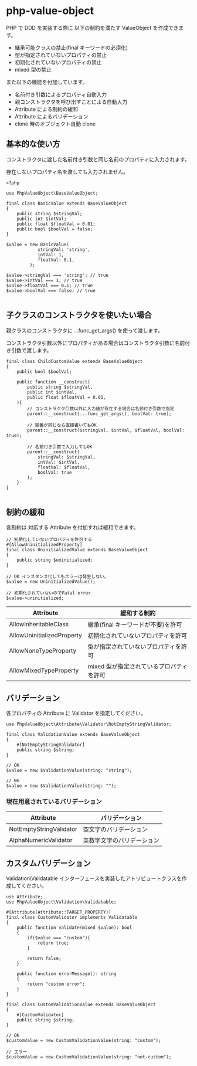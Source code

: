 # php-value-object

PHP で DDD を実装する際に 以下の制約を満たす ValueObject を作成できます。

- 継承可能クラスの禁止(final キーワードの必須化)
- 型が指定されていないプロパティの禁止
- 初期化されていないプロパティの禁止
- mixed 型の禁止

また以下の機能を付加しています。

- 名前付き引数によるプロパティ自動入力
- 親コンストラクタを呼び出すことによる自動入力
- Attribute による制約の緩和
- Attribute によるバリデーション
- clone 時のオブジェクト自動 clone

## 基本的な使い方

コンストラクタに渡した名前付き引数と同じ名前のプロパティに入力されます。

存在しないプロパティ名を渡しても入力されません。

```
<?php

use PhpValueObject\BaseValueObject;

final class BasicValue extends BaseValueObject
{
    public string $stringVal;
    public int $intVal;
    public float $floatVal = 0.01;
    public bool $boolVal = false;
}

$value = new BasicValue(
            stringVal: 'string',
            intVal: 1,
            floatVal: 0.1,
         );

$value->stringVal === 'string'; // true
$value->intVal === 1; // true
$value->floatVal === 0.1; // true
$value->boolVal === false; // true


```

## 子クラスのコンストラクタを使いたい場合

親クラスのコンストラクタに ...func_get_args() を使って渡します。

コンストラクタ引数以外にプロパティがある場合はコンストラクタ引数に名前付き引数で渡します。

```
final class ChildCustomValue extends BaseValueObject
{
    public bool $boolVal;

    public function __construct(
        public string $stringVal,
        public int $intVal,
        public float $floatVal = 0.01,
    ){
        // コンストラクタ引数以外に入力値が存在する場合は名前付き引数で指定
        parent::__construct(...func_get_args(), boolVal: true);

        // 順番が同じなら直接書いてもOK
        parent::__construct($stringVal, $intVal, $floatVal, boolVal: true);

        // 名前付き引数で入力してもOK
        parent::__construct(
            stringVal: $stringVal,
            intVal: $intVal,
            floatVal: $floatVal,
            boolVal: true
        );
    }
}


```

## 制約の緩和

各制約は 対応する Attribute を付加すれば緩和できます。

```
// 初期化していないプロパティを許可する
#[AllowUninitializedProperty]
final class UninitializedValue extends BaseValueObject
{
    public string $uninitialized;
}

// OK インスタンス化してもエラーは発生しない。
$value = new UninitializedValue();

// 初期化されていないのでFatal error
$value->uninitialized;

```

| Attribute                  | 緩和する制約                             |
| -------------------------- | ---------------------------------------- |
| AllowInheritableClass      | 継承(final キーワードが不要)を許可       |
| AllowUninitializedProperty | 初期化されていないプロパティを許可       |
| AllowNoneTypeProperty      | 型が指定されていないプロパティを許可     |
| AllowMixedTypeProperty     | mixed 型が指定されているプロパティを許可 |

## バリデーション

各プロパティの Attribute に Validator を指定してください。

```
use PhpValueObject\Attribute\Validator\NotEmptyStringValidator;

final class ValidationValue extends BaseValueObject
{
    #[NotEmptyStringValidator]
    public string $string;
}

// OK
$value = new $ValidationValue(string: "string");

// NG
$value = new $ValidationValue(string: "");

```

### 現在用意されているバリデーション

| Attribute               | バリデーション             |
| ----------------------- | -------------------------- |
| NotEmptyStringValidator | 空文字のバリデーション     |
| AlphaNumericValidator   | 英数字文字のバリデーション |

## カスタムバリデーション

Validation\Validatable インターフェースを実装したアトリビュートクラスを作成してください。

```
use Attribute;
use PhpValueObject\Validation\Validatable;

#[Attribute(Attribute::TARGET_PROPERTY)]
final class CustomValidator implements Validatable
{
    public function validate(mixed $value): bool
    {
        if($value === "custom"){
            return true;
        }

        return false;
    }

    public function errorMessage(): string
    {
        return "custom error";
    }
}

final class CustomValidationValue extends BaseValueObject
{
    #[CustomValidator]
    public string $string;
}

// OK
$customValue = new CustomValidationValue(string: "custom");

// エラー
$customValue = new CustomValidationValue(string: "not-custom");


```

